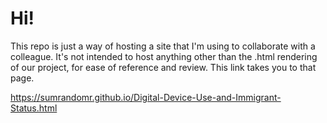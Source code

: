 # Hi!
This repo is just a way of hosting a site that I'm using to collaborate with a colleague. It's not intended to host anything other than the .html rendering of our project, for ease of reference and review.
This link takes you to that page.

https://sumrandomr.github.io/Digital-Device-Use-and-Immigrant-Status.html

